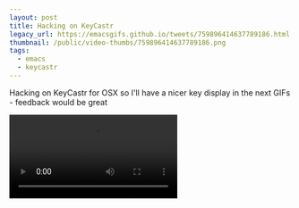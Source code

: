 ```yaml
---
layout: post
title: Hacking on KeyCastr
legacy_url: https://emacsgifs.github.io/tweets/759896414637789186.html
thumbnail: /public/video-thumbs/759896414637789186.png
tags:
  - emacs
  - keycastr
---
```


Hacking on KeyCastr for OSX so I'll have a nicer key display in the next GIFs -  feedback would be great

<video controls autoplay loop>
  <source src="/public/videos/759896414637789186.mp4" type="video/mp4">
    Sorry your browser does not support the video tag, maybe time to upgrade?
</video>
